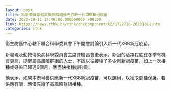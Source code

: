 ```yaml
---
layout: post
title: 科學委員會倡高風險群組優先打新一代XBB新冠疫苗
date: 2023-10-11 17:40:06.000000000 +08:00
link: https://news.rthk.hk/rthk/ch/component/k2/1722716-20231011.htm
categories: rthk
---
```


衞生防護中心轄下聯合科學委員會下午開會討論引入新一代XBB新冠疫苗。

新發現及動物傳染病科學委員會主席許樹昌會後表示，新冠的活躍程度在冬季有機會更高，提醒屬高風險群組的人士，不論以往接種了多少劑新冠疫苗，如上一次接種或感染已超過6個月，應盡快接種加強劑。

他表示，如果本港可獲供應新一代XBB新冠疫苗，可以選用，以獲取更佳保護，若供應有限，應優先給予高風險群組接種。
